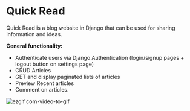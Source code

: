 # Quick Read
Quick Read is a blog website in Django that can be used for sharing information and ideas. 

**General functionality:**

- Authenticate users via Django Authentication (login/signup pages + logout button on settings page)
- CRUD Articles
- GET and display paginated lists of articles
- Preview Recent articles
- Comment on articles.

![ezgif com-video-to-gif](https://user-images.githubusercontent.com/22757695/93666710-fcd92c80-fa45-11ea-9e01-8d597b5ad1ac.gif)
